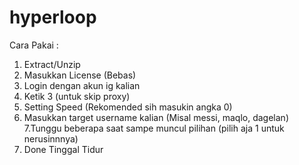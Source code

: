 # hyperloop

Cara Pakai :
 
1. Extract/Unzip
2. Masukkan License (Bebas)
3. Login dengan akun ig kalian
4. Ketik 3 (untuk skip proxy)
5. Setting Speed (Rekomended sih masukin angka 0)
6. Masukkan target username kalian (Misal messi, maqlo, dagelan)
7.Tunggu beberapa saat sampe muncul pilihan (pilih aja 1 untuk nerusinnnya)
8. Done Tinggal Tidur

